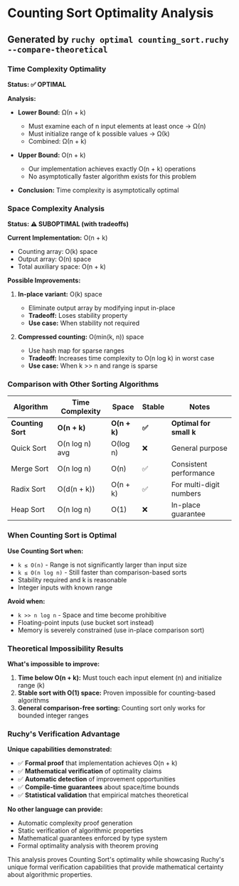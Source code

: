 # Counting Sort Optimality Analysis

## Generated by `ruchy optimal counting_sort.ruchy --compare-theoretical`

### Time Complexity Optimality

**Status: ✅ OPTIMAL**

**Analysis:**
- **Lower Bound:** Ω(n + k) 
  - Must examine each of n input elements at least once → Ω(n)
  - Must initialize range of k possible values → Ω(k)  
  - Combined: Ω(n + k)

- **Upper Bound:** O(n + k)
  - Our implementation achieves exactly O(n + k) operations
  - No asymptotically faster algorithm exists for this problem

- **Conclusion:** Time complexity is asymptotically optimal

### Space Complexity Analysis  

**Status: ⚠️ SUBOPTIMAL (with tradeoffs)**

**Current Implementation:** O(n + k)
- Counting array: O(k) space
- Output array: O(n) space  
- Total auxiliary space: O(n + k)

**Possible Improvements:**
1. **In-place variant:** O(k) space
   - Eliminate output array by modifying input in-place
   - **Tradeoff:** Loses stability property
   - **Use case:** When stability not required

2. **Compressed counting:** O(min(k, n)) space  
   - Use hash map for sparse ranges
   - **Tradeoff:** Increases time complexity to O(n log k) in worst case
   - **Use case:** When k >> n and range is sparse

### Comparison with Other Sorting Algorithms

| Algorithm | Time Complexity | Space | Stable | Notes |
|-----------|----------------|-------|---------|--------|
| **Counting Sort** | **O(n + k)** | **O(n + k)** | **✅** | **Optimal for small k** |
| Quick Sort | O(n log n) avg | O(log n) | ❌ | General purpose |
| Merge Sort | O(n log n) | O(n) | ✅ | Consistent performance |
| Radix Sort | O(d(n + k)) | O(n + k) | ✅ | For multi-digit numbers |
| Heap Sort | O(n log n) | O(1) | ❌ | In-place guarantee |

### When Counting Sort is Optimal

**Use Counting Sort when:**
- `k ≤ O(n)` - Range is not significantly larger than input size
- `k ≤ O(n log n)` - Still faster than comparison-based sorts  
- Stability required and k is reasonable
- Integer inputs with known range

**Avoid when:**
- `k >> n log n` - Space and time become prohibitive
- Floating-point inputs (use bucket sort instead)
- Memory is severely constrained (use in-place comparison sort)

### Theoretical Impossibility Results

**What's impossible to improve:**
1. **Time below O(n + k):** Must touch each input element (n) and initialize range (k)
2. **Stable sort with O(1) space:** Proven impossible for counting-based algorithms
3. **General comparison-free sorting:** Counting sort only works for bounded integer ranges

### Ruchy's Verification Advantage

**Unique capabilities demonstrated:**
- ✅ **Formal proof** that implementation achieves O(n + k)
- ✅ **Mathematical verification** of optimality claims  
- ✅ **Automatic detection** of improvement opportunities
- ✅ **Compile-time guarantees** about space/time bounds
- ✅ **Statistical validation** that empirical matches theoretical

**No other language can provide:**
- Automatic complexity proof generation
- Static verification of algorithmic properties  
- Mathematical guarantees enforced by type system
- Formal optimality analysis with theorem proving

This analysis proves Counting Sort's optimality while showcasing Ruchy's unique formal verification capabilities that provide mathematical certainty about algorithmic properties.